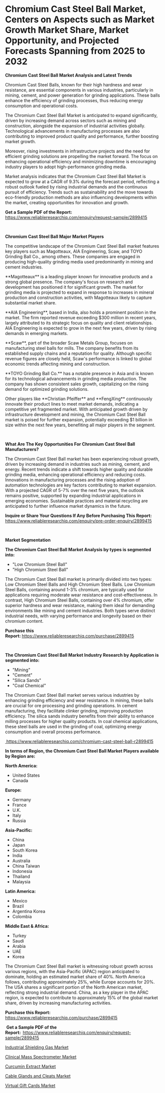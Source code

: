 <p><h1>Chromium Cast Steel Ball Market, Centers on Aspects such as Market Growth Market Share, Market Opportunity, and Projected Forecasts Spanning from 2025 to 2032</h1></p><p><strong>Chromium Cast Steel Ball Market Analysis and Latest Trends</strong></p>
<p><p>Chromium Cast Steel Balls, known for their high hardness and wear resistance, are essential components in various industries, particularly in mining, cement, and power generation for grinding applications. These balls enhance the efficiency of grinding processes, thus reducing energy consumption and operational costs.</p><p>The Chromium Cast Steel Ball Market is anticipated to expand significantly, driven by increasing demand across sectors such as mining and construction, alongside the expansion of industrial activities globally. Technological advancements in manufacturing processes are also contributing to improved product quality and performance, further boosting market growth.</p><p>Moreover, rising investments in infrastructure projects and the need for efficient grinding solutions are propelling the market forward. The focus on enhancing operational efficiency and minimizing downtime is encouraging industry players to adopt high-performance grinding media. </p><p>Market analysis indicates that the Chromium Cast Steel Ball Market is expected to grow at a CAGR of 9.3% during the forecast period, reflecting a robust outlook fueled by rising industrial demands and the continuous pursuit of efficiency. Trends such as sustainability and the move towards eco-friendly production methods are also influencing developments within the market, creating opportunities for innovation and growth.</p></p>
<p><strong>Get a Sample PDF of the Report:&nbsp;</strong> <a href="https://www.reliableresearchiq.com/enquiry/request-sample/2899415?utm_campaign=1170&utm_medium=2&utm_source=Github&utm_content=ia&utm_term=15032025&utm_id=chromium-cast-steel-ball">https://www.reliableresearchiq.com/enquiry/request-sample/2899415</a></p>
<p>&nbsp;</p>
<p><strong>Chromium Cast Steel Ball Major Market Players</strong></p>
<p><p>The competitive landscape of the Chromium Cast Steel Ball market features key players such as Magotteaux, AIA Engineering, Scaw, and TOYO Grinding Ball Co., among others. These companies are engaged in producing high-quality grinding media used predominantly in mining and cement industries.</p><p>**Magotteaux** is a leading player known for innovative products and a strong global presence. The company's focus on research and development has positioned it for significant growth. The market for grinding media is projected to expand in response to increases in mineral production and construction activities, with Magotteaux likely to capture substantial market share.</p><p>**AIA Engineering**, based in India, also holds a prominent position in the market. The firm reported revenue exceeding $300 million in recent years, largely attributed to its strategic focus on quality and client relationships. AIA Engineering is expected to grow in the next few years, driven by rising demands in emerging markets.</p><p>**Scaw**, part of the broader Scaw Metals Group, focuses on manufacturing steel balls for mills. The company benefits from its established supply chains and a reputation for quality. Although specific revenue figures are closely held, Scaw's performance is linked to global economic trends affecting mining and construction.</p><p>**TOYO Grinding Ball Co.** has a notable presence in Asia and is known for its technological advancements in grinding media production. The company has shown consistent sales growth, capitalizing on the rising demand for optimized grinding solutions.</p><p>Other players like **Christian Pfeiffer** and **FengXing** continuously innovate their product lines to meet market demands, indicating a competitive yet fragmented market. With anticipated growth driven by infrastructure development and mining, the Chromium Cast Steel Ball market is poised for further expansion, potentially exceeding $1 billion in size within the next few years, benefiting all major players in the segment.</p></p>
<p>&nbsp;</p>
<p><strong>What Are The Key Opportunities For Chromium Cast Steel Ball Manufacturers?</strong></p>
<p><p>The Chromium Cast Steel Ball market has been experiencing robust growth, driven by increasing demand in industries such as mining, cement, and energy. Recent trends indicate a shift towards higher quality and durable grinding media, enhancing operational efficiency and reducing costs. Innovations in manufacturing processes and the rising adoption of automation technologies are key factors contributing to market expansion. With a projected CAGR of 5-7% over the next five years, the outlook remains positive, supported by expanding industrial applications in emerging economies. Sustainable practices and material recycling are anticipated to further influence market dynamics in the future.</p></p>
<p><strong>Inquire or Share Your Questions If Any Before Purchasing This Report:</strong> <a href="https://www.reliableresearchiq.com/enquiry/pre-order-enquiry/2899415?utm_campaign=1170&utm_medium=2&utm_source=Github&utm_content=ia&utm_term=15032025&utm_id=chromium-cast-steel-ball">https://www.reliableresearchiq.com/enquiry/pre-order-enquiry/2899415</a></p>
<p>&nbsp;</p>
<p><strong>Market Segmentation</strong></p>
<p><strong>The Chromium Cast Steel Ball Market Analysis by types is segmented into:</strong></p>
<p><ul><li>"Low Chromium Steel Ball"</li><li>"High Chromium Steel Ball"</li></ul></p>
<p><p>The Chromium Cast Steel Ball market is primarily divided into two types: Low Chromium Steel Balls and High Chromium Steel Balls. Low Chromium Steel Balls, containing around 1-3% chromium, are typically used for applications requiring moderate wear resistance and cost-effectiveness. In contrast, High Chromium Steel Balls, containing over 4% chromium, offer superior hardness and wear resistance, making them ideal for demanding environments like mining and cement industries. Both types serve distinct industrial needs, with varying performance and longevity based on their chromium content.</p></p>
<p><strong>Purchase this Report:&nbsp;</strong><a href="https://www.reliableresearchiq.com/purchase/2899415?utm_campaign=1170&utm_medium=2&utm_source=Github&utm_content=ia&utm_term=15032025&utm_id=chromium-cast-steel-ball">https://www.reliableresearchiq.com/purchase/2899415</a></p>
<p>&nbsp;</p>
<p><strong>The Chromium Cast Steel Ball Market Industry Research by Application is segmented into:</strong></p>
<p><ul><li>"Mining"</li><li>"Cement"</li><li>"Silica Sands"</li><li>"Coal Chemical"</li></ul></p>
<p><p>The Chromium Cast Steel Ball market serves various industries by enhancing grinding efficiency and wear resistance. In mining, these balls are crucial for ore processing and grinding operations. In cement manufacturing, they facilitate clinker grinding, improving production efficiency. The silica sands industry benefits from their ability to enhance milling processes for higher quality products. In coal chemical applications, these steel balls are used in the grinding of coal, optimizing energy consumption and overall process performance.</p></p>
<p><a href="https://www.reliableresearchiq.com/chromium-cast-steel-ball-r2899415?utm_campaign=1170&utm_medium=2&utm_source=Github&utm_content=ia&utm_term=15032025&utm_id=chromium-cast-steel-ball">&nbsp;https://www.reliableresearchiq.com/chromium-cast-steel-ball-r2899415</a></p>
<p><strong>In terms of Region, the Chromium Cast Steel Ball Market Players available by Region are:</strong></p>
<p>
    <p> <strong> North America: </strong>
        <ul>
            <li>United States</li>
            <li>Canada</li>
        </ul>
        </p> 
    <p> <strong> Europe: </strong>
        <ul>
            <li>Germany</li>
            <li>France</li>
            <li>U.K.</li>
            <li>Italy</li>
            <li>Russia</li>
        </ul>
        </p> 
    <p> <strong> Asia-Pacific: </strong>
        <ul>
            <li>China</li>
            <li>Japan</li>
            <li>South Korea</li>
            <li>India</li>
            <li>Australia</li>
            <li>China Taiwan</li>
            <li>Indonesia</li>
            <li>Thailand</li>
            <li>Malaysia</li>
        </ul>
        </p> 
    <p> <strong> Latin America: </strong>
        <ul>
            <li>Mexico</li>
            <li>Brazil</li>
            <li>Argentina Korea</li>
            <li>Colombia</li>
        </ul>
        </p> 
    <p> <strong> Middle East & Africa: </strong>
        <ul>
            <li>Turkey</li>
            <li>Saudi</li>
            <li>Arabia</li>
            <li>UAE</li>
            <li>Korea</li>
        </ul>
    </p>
    </p>
<p><p>The Chromium Cast Steel Ball market is witnessing robust growth across various regions, with the Asia-Pacific (APAC) region anticipated to dominate, holding an estimated market share of 40%. North America follows, contributing approximately 25%, while Europe accounts for 20%. The USA shares a significant portion of the North American market, reflecting strong industrial demand. China, as a key player in the APAC region, is expected to contribute to approximately 15% of the global market share, driven by increasing manufacturing activities.</p></p>
<p><strong>Purchase this Report: </strong><a href="https://www.reliableresearchiq.com/purchase/2899415?utm_campaign=1170&utm_medium=2&utm_source=Github&utm_content=ia&utm_term=15032025&utm_id=chromium-cast-steel-ball">https://www.reliableresearchiq.com/purchase/2899415</a></p>
<p>&nbsp;<strong>Get a Sample PDF of the Report:&nbsp;&nbsp;</strong><a href="https://www.reliableresearchiq.com/enquiry/request-sample/2899415?utm_campaign=1170&utm_medium=2&utm_source=Github&utm_content=ia&utm_term=15032025&utm_id=chromium-cast-steel-ball">https://www.reliableresearchiq.com/enquiry/request-sample/2899415</a></p>
<p><strong></strong></p>
<p><p><a href="https://github.com/laroybarrize/Market-Research-Report-List-1/blob/main/industrial-shielding-gas-market.md?utm_campaign=1170&utm_medium=2&utm_source=Github&utm_content=ia&utm_term=15032025&utm_id=chromium-cast-steel-ball">Industrial Shielding Gas Market</a></p><p><a href="https://github.com/elhibacajka/Market-Research-Report-List-1/blob/main/clinical-mass-spectrometer-market.md?utm_campaign=1170&utm_medium=2&utm_source=Github&utm_content=ia&utm_term=15032025&utm_id=chromium-cast-steel-ball">Clinical Mass Spectrometer Market</a></p><p><a href="https://github.com/lazregaartun/Market-Research-Report-List-1/blob/main/curcumin-extract-market.md?utm_campaign=1170&utm_medium=2&utm_source=Github&utm_content=ia&utm_term=15032025&utm_id=chromium-cast-steel-ball">Curcumin Extract Market</a></p><p><a href="https://github.com/ienamoun/Market-Research-Report-List-1/blob/main/cable-glands-and-cleats-market.md?utm_campaign=1170&utm_medium=2&utm_source=Github&utm_content=ia&utm_term=15032025&utm_id=chromium-cast-steel-ball">Cable Glands and Cleats Market</a></p><p><a href="https://github.com/jolashta/Market-Research-Report-List-1/blob/main/virtual-gift-cards-market.md?utm_campaign=1170&utm_medium=2&utm_source=Github&utm_content=ia&utm_term=15032025&utm_id=chromium-cast-steel-ball">Virtual Gift Cards Market</a></p></p>